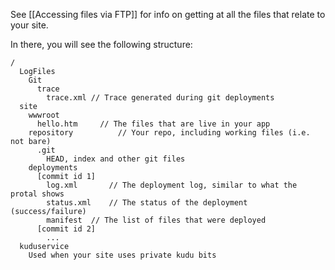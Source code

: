 See [[Accessing files via FTP]] for info on getting at all the files that relate to your site.

In there, you will see the following structure:


    /
      LogFiles
        Git
          trace
            trace.xml // Trace generated during git deployments
      site
        wwwroot
          hello.htm     // The files that are live in your app
        repository          // Your repo, including working files (i.e. not bare)
          .git
            HEAD, index and other git files
        deployments
          [commit id 1]
            log.xml       // The deployment log, similar to what the protal shows
            status.xml    // The status of the deployment (success/failure)
            manifest  // The list of files that were deployed
          [commit id 2]
            ...
      kuduservice
        Used when your site uses private kudu bits